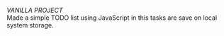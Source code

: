 

*VANILLA PROJECT* <br/>
Made a simple TODO list using JavaScript in this tasks are save on local system storage. 
